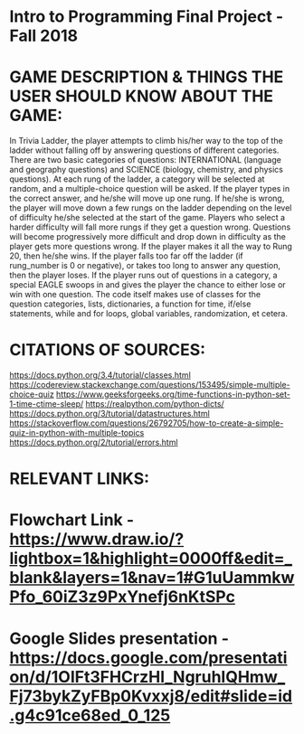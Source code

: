 # Intro to Programming Final Project - Fall 2018

# GAME DESCRIPTION & THINGS THE USER SHOULD KNOW ABOUT THE GAME:
In Trivia Ladder, the player attempts to climb his/her way to the top of the ladder
without falling off by answering questions of different categories. There are two basic
categories of questions: INTERNATIONAL (language and geography questions) and SCIENCE (biology, chemistry,
and physics questions). At each rung of the ladder,
a category will be selected at random, and a multiple-choice question will be asked.
If the player types in the correct answer, and he/she will move up one rung. If he/she is wrong, the player will
move down a few rungs on the ladder depending on the level of difficulty he/she selected at the start of the
game. Players who select a harder difficulty will fall more rungs if they get a question wrong.
Questions will become progressively more difficult and drop down in difficulty as the player gets more questions wrong.
If the player makes it all the way to Rung 20, then he/she wins. If the player falls too far off the ladder (if rung_number is 0 or negative),
or takes too long to answer any question, then the player loses. If the player runs out of questions in a category,
a special EAGLE swoops in and gives the player the chance to either lose or win with one question.
The code itself makes use of classes for the question categories,
lists, dictionaries, a function for time, if/else statements, while and for loops, global variables, randomization, et cetera.

# CITATIONS OF SOURCES:
https://docs.python.org/3.4/tutorial/classes.html
https://codereview.stackexchange.com/questions/153495/simple-multiple-choice-quiz
https://www.geeksforgeeks.org/time-functions-in-python-set-1-time-ctime-sleep/
https://realpython.com/python-dicts/
https://docs.python.org/3/tutorial/datastructures.html
https://stackoverflow.com/questions/26792705/how-to-create-a-simple-quiz-in-python-with-multiple-topics
https://docs.python.org/2/tutorial/errors.html

# RELEVANT LINKS:

# Flowchart Link - https://www.draw.io/?lightbox=1&highlight=0000ff&edit=_blank&layers=1&nav=1#G1uUammkwPfo_60iZ3z9PxYnefj6nKtSPc
# Google Slides presentation - https://docs.google.com/presentation/d/1OIFt3FHCrzHl_NgruhlQHmw_Fj73bykZyFBp0Kvxxj8/edit#slide=id.g4c91ce68ed_0_125